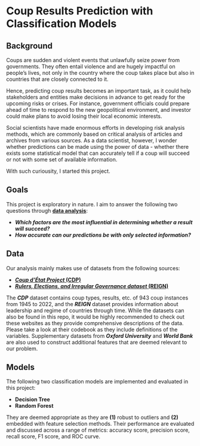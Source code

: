 # Coup Results Prediction with Classification Models

## Background

Coups are sudden and violent events that unlawfully seize power from governments. They often entail violence and are hugely impactful on people’s lives, not only in the country where the coup takes place but also in countries that are closely connected to it.

Hence, predicting coup results becomes an important task, as it could help stakeholders and entities make decisions in advance to get ready for the upcoming risks or crises. For instance, government officials could prepare ahead of time to respond to the new geopolitical environment, and investor could make plans to avoid losing their local economic interests.

Social scientists have made enormous efforts in developing risk analysis methods, which are commonly based on critical analysis of articles and archives from various sources. As a data scientist, however, I wonder whether predictions can be made using the power of data - whether there exists some statistical model that can accurately tell if a coup will succeed or not with some set of available information.

With such curiousity, I started this project.

## Goals

This project is exploratory in nature. I aim to answer the following two questions through [__data analysis__](https://github.com/sjwan01/coup-results-prediction-with-classification-models/blob/main/Coup%20Results%20Prediction.ipynb):
- __*Which factors are the most influential in determining whether a result will succeed?*__
- __*How accurate can our predictions be with only selected information?*__

## Data

Our analysis mainly makes use of datasets from the following sources:
- [**_Coup d'État Project_ (CDP)**](https://clinecenter.illinois.edu/project/research-themes/democracy-and-development/coup-detat-project)
- [**_Rulers, Elections, and Irregular Governance dataset_ (REIGN)**](https://oefdatascience.github.io/REIGN.github.io/menu/reign_current.html)

The _**CDP**_ dataset contains coup types, results, etc. of 943 coup instances from 1945 to 2022, and the _**REIGN**_ dataset provides information about leadership and regime of countries through time. While the datasets can also be found in this repo, it would be highly recommended to check out these websites as they provide comprehensive descriptions of the data. Please take a look at their codebook as they include definitions of the variables. Supplementary datasets from _**Oxford University**_ and _**World Bank**_ are also used to construct additional features that are deemed relevant to our problem.

## Models

The following two classification models are implemented and evaluated in this project:
- __Decision Tree__
- __Random Forest__

They are deemed appropriate as they are __(1)__ robust to outliers and __(2)__ embedded with feature selection methods. Their performance are evaluated and discussed across a range of metrics: accuracy score, precision score, recall score, F1 score, and ROC curve.
